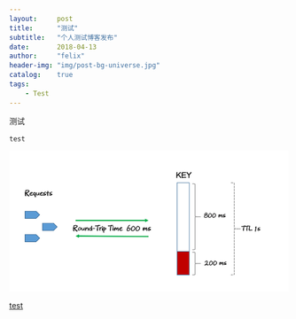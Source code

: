 ```yaml
---
layout:     post
title:      "测试"
subtitle:   "个人测试博客发布"
date:       2018-04-13
author:     "felix"
header-img: "img/post-bg-universe.jpg"
catalog:    true
tags:
    - Test
---
```


测试

```
test
```

![](/img/in-post/redis-rate-limit.png)

[test][3]

[1]: https://getkong.org/
[2]: https://getkong.org/plugins/rate-limiting/
[3]: https://konghq.com/blog/how-to-design-a-scalable-rate-limiting-algorithm/
